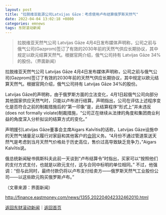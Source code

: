 ```yaml
---
layout: post
title: "拉脱维亚能源公司Latvijas Gāze：考虑使用卢布结算俄罗斯天然气"
date: 2022-04-04 13:02:18 +0800
categories: emnews
tags: 东财滚动新闻
---
```

> 拉脱维亚天然气公司 Latvijas Gāze 4月4日发布媒体声明称，公司之前与俄气公司(Gazprom)签订了有效的2030年前的天然气供应长期协议，其中规定以欧元结算天然气。根据官网介绍，俄气公司持有 Latvijas Gāze 34%的股份。（界面新闻）

<p>拉脱维亚天然气公司 Latvijas Gāze 4月4日发布媒体声明称，公司之前与俄气公司(Gazprom)签订了有效的2030年前的天然气供应长期协议，其中规定以欧元结算天然气。根据官网介绍，俄气公司持有 Latvijas Gāze 34%的股份。</p><p>Latvijas Gāze的声明称，由于俄罗斯方面的立法变化，4月1日起俄气公司向部分其他国家供应天然气时，只能以卢布进行结算。声明指出，公司在评估上述程序变化是否符合之前的制裁措施后的“第一印象”是，此结算程序“形式上”并未违反(does not formally violate)制裁措施，“公司正在继续从法律的角度和集团商业利益的角度深入分析拟议的结算方式的变化。”</p><p>声明援引Latvijas Gāze董事会主席Aigars Kalvītis的话称，Latvijas Gāze设施中的天然气储量足以履行对家庭和其他客户的<span id="Info.3300"><a href="http://data.eastmoney.com/zdht/" class="infokey">合同</a></span>义务。“4月份不通过管道泵送天然气是考虑到当月天然气价格处于历史高位，售价过高导致缺乏竞争力，”Aigars Kalvītis说。</p><p>俄总统新闻秘书佩斯科夫此前一天谈到“卢布结算令”时指出，买家可以“按照他们的支付方式支付，也就是以欧元支付，这与合同中标明的单位相同。” 不过，他强调：“但与此同时，最终付款仍将以卢布支付给卖方——俄罗斯天然气工业股份公司——以这些欧元购买俄罗斯卢布。”</p><p class="em_media">（文章来源：界面新闻）</p>

<http://finance.eastmoney.com/news/1355,202204042332462010.html>

[返回东财滚动新闻](//finews.withounder.com/emnews/)｜[返回首页](//finews.withounder.com/)